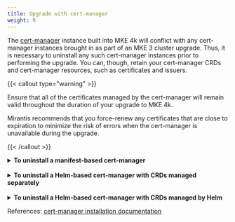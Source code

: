 ```yaml
---
title: Upgrade with cert-manager
weight: 9
---
```


The [cert-manager](https://cert-manager.io/) instance built into MKE 4k
will conflict with any cert-manager instances brought in as part of an MKE 3
cluster upgrade. Thus, it is necessary to uninstall any such cert-manager
instances prior to performing the upgrade. You can, though, retain your
cert-manager CRDs and cert-manager resources, such as certificates and issuers.

{{< callout type="warning" >}}

Ensure that all of the certificates managed by the cert-manager will remain
valid throughout the duration of your upgrade to MKE 4k.

Mirantis recommends that you force-renew any certificates that are close to
expiration to minimize the risk of errors when the cert-manager is unavailable
during the upgrade.

{{< /callout >}}
<br>

<details>

<summary><b>To uninstall a manifest-based cert-manager</b></summary>

If cert-manager was installed on your MKE 3 cluster using the `kubectl apply`
command with a cert-manager manifest, you can run the `kubectl delete`
command to uninstall cert-manager components.

To retain your cert-manager CRDs and custom resources so they can be
automatically picked up by the MKE 4k cert-manager once the upgrade has
completed, modify the `cert-manager-provided` manifest prior to running the
`kubectl delete` command:

1. Download the cert-manager manifest for the version of cert-manager you are
   running on your MKE 3 cluster:

   ```
   curl -L https://github.com/cert-manager/cert-manager/releases/download/vX.Y.Z/cert-manager.yaml -o cert-manager.yaml
   ```

2. Verify that [`yq`](https://github.com/mikefarah/yq) is installed on your system.

3. Delete all CRDs from the manifests:

   ```
   yq 'select(.kind != "CustomResourceDefinition")' cert-manager.yaml > cert-manager-no-crds.yaml
   ```

4. Remove all cert-manager components, except for the CRDs:

   ```
   kubectl delete -f cert-manager-no-crds.yaml
   ```

5. Proceed with the upgrade to MKE 4k.

</details>
<br>
<details>

<summary><b>To uninstall a Helm-based cert-manager with CRDs managed separately</b></summary>

The cert-manager helm chart allows for separate CRD management. For this, you must:

1. Install CRDs with the `kubectl apply` command.
2. Install cert-manager helm chart:
   - `crds.enabled: false` for version 1.15 and later
   - `installCRDs: false` for versions prior to 1.15

To verify your installation type, run:

```
helm get values cert-manager
```

If the output contains `installCRDs: false` or `crds.enabled: false`, proceed
with the uninstallation. All of your CRDs and cert-manager resources will be safely
retained, as they are not managed by Helm. If, however, the output is
`installCRDs: true` or `crds.enabled: true`, refer to the collapsible section
that follows, "Uninstall Helm-based cert-manager with CRDs managed by Helm"

To uninstall cert-manager, run:

```
helm uninstall <cert-manager-release-name> -n <cert-manager-namespace>
```

</details>
<br>
<details>

<summary><b>To uninstall a Helm-based cert-manager with CRDs managed by Helm</b></summary>

To uninstall a cert-manager that was installed using a Helm chart with the
`crds.enabled: true` value, or `installCRDs: true` for versions prior to 1.15,
first ensure that you are running version 1.15 or later. Versions prior to 1.15
do not support the retention of CRDs during the helm uninstall, and thus if
you run the command, you will lose all of your CRDs and custom resources.
As such, if your version of cert-manager is earlier than 1.15, you must
upgrade it before running `helm uninstall`.

1. If necessary, upgrade cert-manager to version 1.15:

   ```
   helm upgrade --reset-then-reuse-values --version 1.15.5 --set crds.enabled=true --set crds.keep=true --set installCRDs=false cert-manager jetstack/cert-manager
   ```

   {{< callout type="info" >}}

   cert-manager recommends that you do not skip over minor versions when
   upgrading, and so it may be necessary to perform multiple upgrades to reach version 1.15.

   {{< /callout >}}

2. Verify that your cert-manager is configured to retain CRDs:

   1. Print the values of the cert-manager helm release:

      ```
      helm get values cert-manager
      ```

   2. Confirm that the output does not contain the following:

      ```
      crds:
          keep: false
      ```

      The output may contain `crds.keep: true` or nothing related to `crds.keep`,
      in which case it is `true` by default. If the output is `crds.keep: false`, set it to `true`:

      ```
      helm upgrade --reuse-values --version <current-cert-manager-version> --set crds.keep=true cert-manager jetstack/cert-manager
      ```

3. Uninstall cert-manager:

   ```
   helm uninstall <cert-manager-release-name> -n <cert-manager-namespace>
   ```

   Example output:

   ```
   These resources were kept due to the resource policy:
   [CustomResourceDefinition] certificaterequests.cert-manager.io
   [CustomResourceDefinition] certificates.cert-manager.io
   [CustomResourceDefinition] challenges.acme.cert-manager.io
   [CustomResourceDefinition] clusterissuers.cert-manager.io
   [CustomResourceDefinition] issuers.cert-manager.io
   [CustomResourceDefinition] orders.acme.cert-manager.io
   ```

4. Proceed with the upgrade to MKE 4k.

</details>

References: [cert-manager installation
documentation](https://cert-manager.io/docs/installation/)
